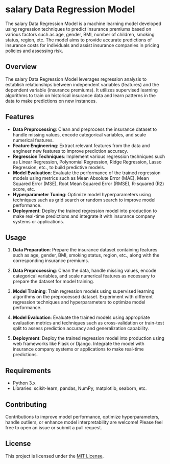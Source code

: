 # salary Data Regression Model

The salary Data Regression Model is a machine learning model developed using regression techniques to predict insurance premiums based on various factors such as age, gender, BMI, number of children, smoking status, region, etc. The model aims to provide accurate predictions of insurance costs for individuals and assist insurance companies in pricing policies and assessing risk.

## Overview

The salary Data Regression Model leverages regression analysis to establish relationships between independent variables (features) and the dependent variable (insurance premiums). It utilizes supervised learning algorithms to train on historical insurance data and learn patterns in the data to make predictions on new instances.

## Features

- **Data Preprocessing**: Clean and preprocess the insurance dataset to handle missing values, encode categorical variables, and scale numerical features.
- **Feature Engineering**: Extract relevant features from the data and engineer new features to improve prediction accuracy.
- **Regression Techniques**: Implement various regression techniques such as Linear Regression, Polynomial Regression, Ridge Regression, Lasso Regression, etc., to build predictive models.
- **Model Evaluation**: Evaluate the performance of the trained regression models using metrics such as Mean Absolute Error (MAE), Mean Squared Error (MSE), Root Mean Squared Error (RMSE), R-squared (R2) score, etc.
- **Hyperparameter Tuning**: Optimize model hyperparameters using techniques such as grid search or random search to improve model performance.
- **Deployment**: Deploy the trained regression model into production to make real-time predictions and integrate it with insurance company systems or applications.

## Usage

1. **Data Preparation**: Prepare the insurance dataset containing features such as age, gender, BMI, smoking status, region, etc., along with the corresponding insurance premiums.

2. **Data Preprocessing**: Clean the data, handle missing values, encode categorical variables, and scale numerical features as necessary to prepare the dataset for model training.

3. **Model Training**: Train regression models using supervised learning algorithms on the preprocessed dataset. Experiment with different regression techniques and hyperparameters to optimize model performance.

4. **Model Evaluation**: Evaluate the trained models using appropriate evaluation metrics and techniques such as cross-validation or train-test split to assess prediction accuracy and generalization capability.

5. **Deployment**: Deploy the trained regression model into production using web frameworks like Flask or Django. Integrate the model with insurance company systems or applications to make real-time predictions.

## Requirements

- Python 3.x
- Libraries: scikit-learn, pandas, NumPy, matplotlib, seaborn, etc.

## Contributing

Contributions to improve model performance, optimize hyperparameters, handle outliers, or enhance model interpretability are welcome! Please feel free to open an issue or submit a pull request.

## License

This project is licensed under the [MIT License](https://github.com/Apiljungthapa/salary-data/blob/master/LICENSE).
